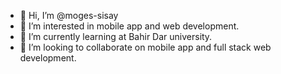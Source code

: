- 👋 Hi, I’m @moges-sisay
- 👀 I’m interested in mobile app and web development.
- 🌱 I’m currently learning at Bahir Dar university.
- 💞️ I’m looking to collaborate on mobile app and full stack web development.


<!---
moges-sisay/moges-sisay is a ✨ special ✨ repository because its `README.md` (this file) appears on your GitHub profile.
You can click the Preview link to take a look at your changes.
--->
